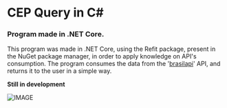 # CEP Query in C#

### Program made in .NET Core.

This program was made in .NET Core, using the Refit package, present in the NuGet package manager, in order to apply knowledge on API's consumption. The program consumes the data from the '[brasilapi](https://brasilapi.com.br/)' API, and returns it to the user in a simple way. 

**Still in development**

![IMAGE](https://upload.wikimedia.org/wikipedia/commons/e/e8/NERD.png)
